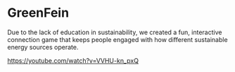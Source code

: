 # GreenFein
Due to the lack of education in sustainability, we created a fun, interactive connection game that keeps people engaged with how different sustainable energy sources operate.

https://youtube.com/watch?v=VVHU-kn_pxQ
